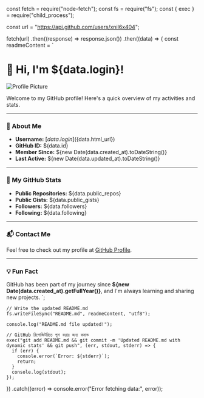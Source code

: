 const fetch = require("node-fetch");
const fs = require("fs");
const { exec } = require("child_process");

const url = "https://api.github.com/users/xnil6x404";

fetch(url)
  .then((response) => response.json())
  .then((data) => {
    const readmeContent = `
# 👋 Hi, I'm ${data.login}!

![Profile Picture](${data.avatar_url})

Welcome to my GitHub profile! Here's a quick overview of my activities and stats.

---

### 🌟 About Me
- **Username:** [${data.login}](${data.html_url})
- **GitHub ID:** ${data.id}
- **Member Since:** ${new Date(data.created_at).toDateString()}
- **Last Active:** ${new Date(data.updated_at).toDateString()}

---

### 🚀 My GitHub Stats
- **Public Repositories:** ${data.public_repos}  
- **Public Gists:** ${data.public_gists}  
- **Followers:** ${data.followers}  
- **Following:** ${data.following}  

---

### 📬 Contact Me
Feel free to check out my profile at [GitHub Profile](${data.html_url}).

---

### 💡 Fun Fact
GitHub has been part of my journey since **${new Date(data.created_at).getFullYear()}**, and I'm always learning and sharing new projects.
`;

    // Write the updated README.md
    fs.writeFileSync("README.md", readmeContent, "utf8");

    console.log("README.md file updated!");

    // GitHub রিপোজিটরিতে পুশ করার জন্য কমান্ড
    exec("git add README.md && git commit -m 'Updated README.md with dynamic stats' && git push", (err, stdout, stderr) => {
      if (err) {
        console.error(`Error: ${stderr}`);
        return;
      }
      console.log(stdout);
    });
  })
  .catch((error) => console.error("Error fetching data:", error));

